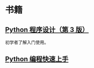 # 书籍

## [Python 程序设计（第 3 版）](https://book.douban.com/subject/27662927/)

初学者了解入门使用。

## [Python 编程快速上手](https://book.douban.com/subject/26836700/)
